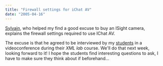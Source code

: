 ```yaml
---
title: "Firewall settings for iChat AV"
date: "2005-04-16"
---
```


[Sylvain](http://www.anyware-tech.com/blogs/sylvain/), who helped my find a good excuse to buy an ISight camera, explains the firewall settings required to use IChat AV.

The excuse is that he agreed to be interviewed by my [students](http://www.comem.ch) in a videoconference during their _XML lab_ course. We'll do that next week, looking forward to it! I hope the students find interesting questions to ask, I have to make sure they think about if beforehand...
